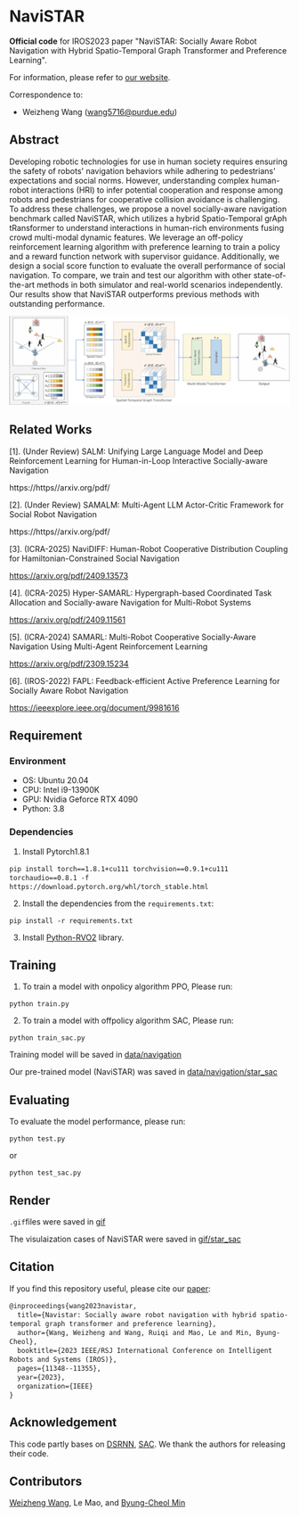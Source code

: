 # NaviSTAR
**Official code** for IROS2023 paper "NaviSTAR: Socially Aware Robot Navigation with Hybrid Spatio-Temporal Graph Transformer and Preference Learning".

For information, please refer to [our website](https://sites.google.com/view/san-navistar).

Correspondence to: 
  - Weizheng Wang (wang5716@purdue.edu)

## Abstract
Developing robotic technologies for use in human society requires ensuring the safety of robots' navigation behaviors while adhering to pedestrians' expectations and social norms. 
However, understanding complex human-robot interactions (HRI) to infer potential cooperation and response among robots and pedestrians for cooperative collision avoidance is challenging. 
To address these challenges, we propose a novel socially-aware navigation benchmark called NaviSTAR, which utilizes a hybrid Spatio-Temporal grAph tRansformer to understand interactions in human-rich environments fusing crowd multi-modal dynamic features. 
We leverage an off-policy reinforcement learning algorithm with preference learning to train a policy and a reward function network with supervisor guidance. Additionally, we design a social score function to evaluate the overall performance of social navigation. 
To compare, we train and test our algorithm with other state-of-the-art methods in both simulator and real-world scenarios independently. Our results show that NaviSTAR outperforms previous methods with outstanding performance.

<img src="figures/architecture.png" width="1000" />

## Related Works
[1]. (Under Review) SALM: Unifying Large Language Model and Deep Reinforcement Learning for Human-in-Loop Interactive Socially-aware Navigation

https://https//arxiv.org/pdf/

[2]. (Under Review) SAMALM: Multi-Agent LLM Actor-Critic Framework for Social Robot Navigation

https://https//arxiv.org/pdf/

[3]. (ICRA-2025) NaviDIFF: Human-Robot Cooperative Distribution Coupling for Hamiltonian-Constrained Social Navigation

https://arxiv.org/pdf/2409.13573

[4]. (ICRA-2025) Hyper-SAMARL: Hypergraph-based Coordinated Task Allocation and Socially-aware Navigation for Multi-Robot Systems

https://arxiv.org/pdf/2409.11561

[5]. (ICRA-2024) SAMARL: Multi-Robot Cooperative Socially-Aware Navigation Using Multi-Agent Reinforcement Learning 

https://arxiv.org/pdf/2309.15234

[6]. (IROS-2022) FAPL: Feedback-efficient Active Preference Learning for Socially Aware Robot Navigation

https://ieeexplore.ieee.org/document/9981616

## Requirement

### Environment

* OS: Ubuntu 20.04
* CPU: Intel i9-13900K
* GPU: Nvidia Geforce RTX 4090
* Python: 3.8

### Dependencies
1. Install Pytorch1.8.1
```
pip install torch==1.8.1+cu111 torchvision==0.9.1+cu111 torchaudio==0.8.1 -f https://download.pytorch.org/whl/torch_stable.html
```

2. Install the dependencies from the `requirements.txt`:
```
pip install -r requirements.txt
```
3. Install [Python-RVO2](https://github.com/sybrenstuvel/Python-RVO2) library.  



## Training
1. To train a model with onpolicy algorithm PPO, Please run:
```
python train.py
```
2. To train a model with offpolicy algorithm SAC, Please run:
```
python train_sac.py
```
Training model will be saved in [data/navigation](data/navigation)

Our pre-trained model (NaviSTAR) was saved in [data/navigation/star_sac](data/navigation/star_sac)

## Evaluating
To evaluate the model performance, please run:
```
python test.py
```
or
```
python test_sac.py
```

## Render
`.gif`files were saved in [gif](gif)

The visulaization cases of NaviSTAR were saved in [gif/star_sac](gif/star_sac)


## Citation
If you find this repository useful, please cite our [paper](https://ieeexplore.ieee.org/document/10341395):
```
@inproceedings{wang2023navistar,
  title={Navistar: Socially aware robot navigation with hybrid spatio-temporal graph transformer and preference learning},
  author={Wang, Weizheng and Wang, Ruiqi and Mao, Le and Min, Byung-Cheol},
  booktitle={2023 IEEE/RSJ International Conference on Intelligent Robots and Systems (IROS)},
  pages={11348--11355},
  year={2023},
  organization={IEEE}
}
```

## Acknowledgement

This code partly bases on [DSRNN](https://github.com/Shuijing725/CrowdNav_DSRNN), [SAC](https://github.com/denisyarats/pytorch_sac). We thank the authors for releasing their code.

## Contributors
[Weizheng Wang](https://github.com/WzWang-Robot), Le Mao, and [Byung-Cheol Min](https://web.ics.purdue.edu/%7Eminb/)
